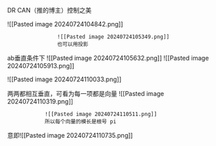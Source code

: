 DR CAN（推的博主）控制之美

![[Pasted image 20240724104842.png]]


					![[Pasted image 20240724105349.png]]
					也可以用投影

ab垂直条件下
![[Pasted image 20240724105632.png]]
![[Pasted image 20240724105913.png]]

![[Pasted image 20240724110033.png]]

两两都相互垂直，可看为每一项都是向量
![[Pasted image 20240724110319.png]]


				![[Pasted image 20240724110511.png]]
				所以每个向量的模长是根号 pi

意即![[Pasted image 20240724110735.png]]

